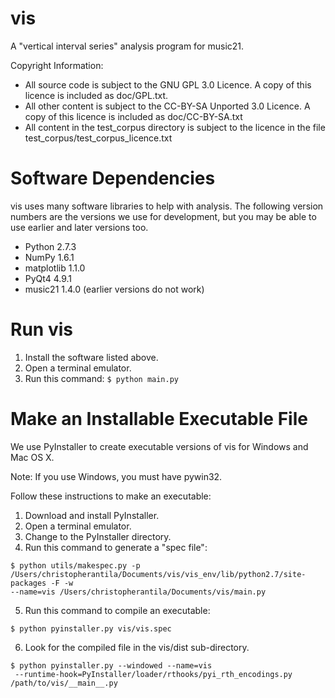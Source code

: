 vis
===

A "vertical interval series" analysis program for music21.

Copyright Information:
* All source code is subject to the GNU GPL 3.0 Licence. A copy of this licence is included as doc/GPL.txt.
* All other content is subject to the CC-BY-SA Unported 3.0 Licence. A copy of this licence is included as doc/CC-BY-SA.txt
* All content in the test_corpus directory is subject to the licence in the file test_corpus/test_corpus_licence.txt

Software Dependencies
=====================
vis uses many software libraries to help with analysis. The following version numbers are the versions we use for development, but you may be able to use earlier and later versions too.

- Python 2.7.3
- NumPy 1.6.1
- matplotlib 1.1.0
- PyQt4 4.9.1
- music21 1.4.0 (earlier versions do not work)

Run vis
=======
1. Install the software listed above.
2. Open a terminal emulator.
3. Run this command: `$ python main.py`

Make an Installable Executable File
===================================
We use PyInstaller to create executable versions of vis for Windows and Mac OS X.

Note: If you use Windows, you must have pywin32.

Follow these instructions to make an executable:
1. Download and install PyInstaller.
2. Open a terminal emulator.
3. Change to the PyInstaller directory.
4. Run this command to generate a "spec file":
```
$ python utils/makespec.py -p /Users/christopherantila/Documents/vis/vis_env/lib/python2.7/site-packages -F -w 
--name=vis /Users/christopherantila/Documents/vis/main.py
```
5. Run this command to compile an executable:
```
$ python pyinstaller.py vis/vis.spec
```
6. Look for the compiled file in the vis/dist sub-directory.

```
$ python pyinstaller.py --windowed --name=vis
 --runtime-hook=PyInstaller/loader/rthooks/pyi_rth_encodings.py /path/to/vis/__main__.py
```

